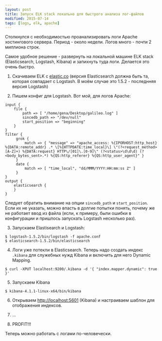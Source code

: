 ```yaml
---
layout: post
title: Запуск ELK stack локально для быстрого анализа лог-файлов
modified: 2015-07-14
tags: [logs, elk, apache]
---
```

Столкнулся с необходимостью проанализировать логи Apache хостингового сервера. Период - около недели. Логов много - почти 2 миллиона строк.

Самое удобное решение - развернуть на локальной машине ELK stack (Elasticsearch, Logstash, Kibana) и запихнуть туда логи. Делается это очень быстро.

1) Скачиваем ELK с [elastic.co](http://elastic.co) (версия Elasticsearch должна быть та, которая совпадает с Logstash. В моём случае это 1.5.2 - последнняя версия Logstash)

2)  Пишем конфиг для Logstash. Вот мой, для логов Apache:

```
input {
    file {
        path => [ "/home/gena/Desktop/galileo.log" ]
        sincedb_path => "/dev/null"
        start_position => "beginning"
    }
}
filter {
     grok {
         match => { "message" => "apache_access: %{IPORHOST:http_host} %{DATA:remote_addr} .* \[%{HTTPDATE:time_local}\] \"(?<request_method>[A-Z]+) %{DATA:request} HTTP\/[01]\.[0-9]\" (?<status>\d\d\d) (?<body_bytes_sent>.*) %{QS:http_referer} %{QS:http_user_agent}" }
     }
     date {
         match => [ "time_local", "dd/MMM/YYYY:HH:mm:ss Z" ]
     }
}
output {
    elasticsearch {
    }
}
```

Следует обратить внимание на опции `sincedb_path` и `start_position`. Если их не указать, можно впасть в долгие попытки понять, почему же не работает ввод из файла (если, к примеру, были ошибки в конфигурации и пришлось запускать Logstash несколько раз).

3) Запускаем Elastisearch и Logstash:

```
$ logstash-1.5.2/bin/logstash -f apache.conf
$ elasticsearch-1.5.2/bin/elasticsearch
```

4) Логи уже потекли в Elasticsearch. Теперь надо создать индекс `.kibana` для служебных нужд Kibana и включить для него Dynamic Mapping.
```
$ curl -XPUT localhost:9200/.kibana -d '{ "index.mapper.dynamic": true }'
```

5) Запускаем Kibana

```
$ kibana-4.1.1-linux-x64/bin/kibana
```

6) Открываем [http://localhost:5601](http://localhost:5601) (Kibana) и настраиваем шаблон для отображения индексов.

7) ...

8) PROFIT!!!

Теперь можно работать с логами по-человечески.
